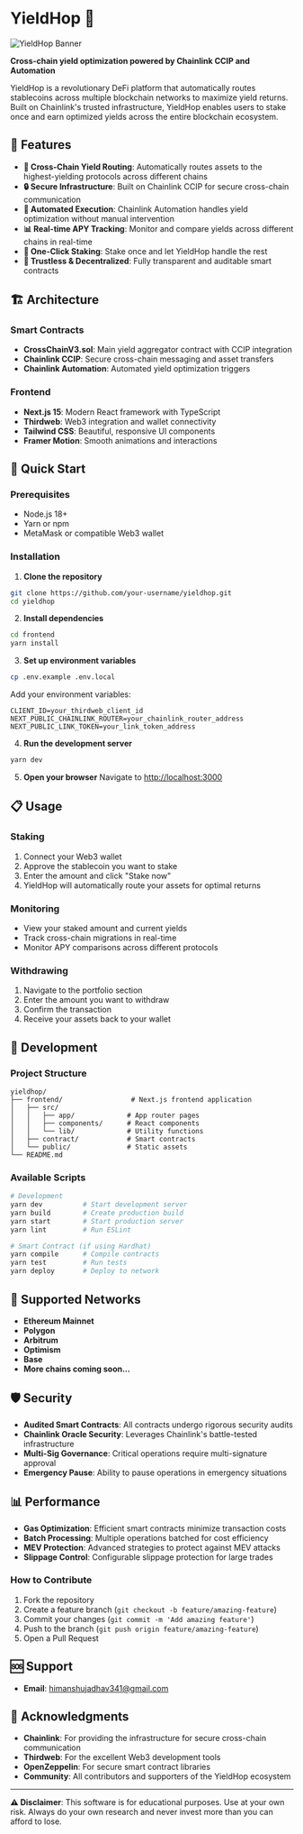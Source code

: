# YieldHop 🚀

![YieldHop Banner](https://github.com/thirdweb-example/next-starter/assets/57885104/20c8ce3b-4e55-4f10-ae03-2fe4743a5ee8)

**Cross-chain yield optimization powered by Chainlink CCIP and Automation**

YieldHop is a revolutionary DeFi platform that automatically routes stablecoins across multiple blockchain networks to maximize yield returns. Built on Chainlink's trusted infrastructure, YieldHop enables users to stake once and earn optimized yields across the entire blockchain ecosystem.

## 🌟 Features

- **🔄 Cross-Chain Yield Routing**: Automatically routes assets to the highest-yielding protocols across different chains
- **🔒 Secure Infrastructure**: Built on Chainlink CCIP for secure cross-chain communication
- **🤖 Automated Execution**: Chainlink Automation handles yield optimization without manual intervention
- **📊 Real-time APY Tracking**: Monitor and compare yields across different chains in real-time
- **🎯 One-Click Staking**: Stake once and let YieldHop handle the rest
- **🔐 Trustless & Decentralized**: Fully transparent and auditable smart contracts

## 🏗️ Architecture

### Smart Contracts
- **CrossChainV3.sol**: Main yield aggregator contract with CCIP integration
- **Chainlink CCIP**: Secure cross-chain messaging and asset transfers
- **Chainlink Automation**: Automated yield optimization triggers

### Frontend
- **Next.js 15**: Modern React framework with TypeScript
- **Thirdweb**: Web3 integration and wallet connectivity
- **Tailwind CSS**: Beautiful, responsive UI components
- **Framer Motion**: Smooth animations and interactions

## 🚀 Quick Start

### Prerequisites
- Node.js 18+ 
- Yarn or npm
- MetaMask or compatible Web3 wallet

### Installation

1. **Clone the repository**
```bash
git clone https://github.com/your-username/yieldhop.git
cd yieldhop
```

2. **Install dependencies**
```bash
cd frontend
yarn install
```

3. **Set up environment variables**
```bash
cp .env.example .env.local
```

Add your environment variables:
```env
CLIENT_ID=your_thirdweb_client_id
NEXT_PUBLIC_CHAINLINK_ROUTER=your_chainlink_router_address
NEXT_PUBLIC_LINK_TOKEN=your_link_token_address
```

4. **Run the development server**
```bash
yarn dev
```

5. **Open your browser**
Navigate to [http://localhost:3000](http://localhost:3000)

## 📋 Usage

### Staking
1. Connect your Web3 wallet
2. Approve the stablecoin you want to stake
3. Enter the amount and click "Stake now"
4. YieldHop will automatically route your assets for optimal returns

### Monitoring
- View your staked amount and current yields
- Track cross-chain migrations in real-time
- Monitor APY comparisons across different protocols

### Withdrawing
1. Navigate to the portfolio section
2. Enter the amount you want to withdraw
3. Confirm the transaction
4. Receive your assets back to your wallet

## 🔧 Development

### Project Structure
```
yieldhop/
├── frontend/                 # Next.js frontend application
│   ├── src/
│   │   ├── app/             # App router pages
│   │   ├── components/      # React components
│   │   └── lib/             # Utility functions
│   ├── contract/            # Smart contracts
│   └── public/              # Static assets
└── README.md
```

### Available Scripts

```bash
# Development
yarn dev          # Start development server
yarn build        # Create production build
yarn start        # Start production server
yarn lint         # Run ESLint

# Smart Contract (if using Hardhat)
yarn compile      # Compile contracts
yarn test         # Run tests
yarn deploy       # Deploy to network
```

## 🔗 Supported Networks

- **Ethereum Mainnet**
- **Polygon**
- **Arbitrum**
- **Optimism**
- **Base**
- **More chains coming soon...**

## 🛡️ Security

- **Audited Smart Contracts**: All contracts undergo rigorous security audits
- **Chainlink Oracle Security**: Leverages Chainlink's battle-tested infrastructure
- **Multi-Sig Governance**: Critical operations require multi-signature approval
- **Emergency Pause**: Ability to pause operations in emergency situations

## 📊 Performance

- **Gas Optimization**: Efficient smart contracts minimize transaction costs
- **Batch Processing**: Multiple operations batched for cost efficiency
- **MEV Protection**: Advanced strategies to protect against MEV attacks
- **Slippage Control**: Configurable slippage protection for large trades



### How to Contribute
1. Fork the repository
2. Create a feature branch (`git checkout -b feature/amazing-feature`)
3. Commit your changes (`git commit -m 'Add amazing feature'`)
4. Push to the branch (`git push origin feature/amazing-feature`)
5. Open a Pull Request



## 🆘 Support

- **Email**: himanshujadhav341@gmail.com

## 🙏 Acknowledgments

- **Chainlink**: For providing the infrastructure for secure cross-chain communication
- **Thirdweb**: For the excellent Web3 development tools
- **OpenZeppelin**: For secure smart contract libraries
- **Community**: All contributors and supporters of the YieldHop ecosystem

---

**⚠️ Disclaimer**: This software is for educational purposes. Use at your own risk. Always do your own research and never invest more than you can afford to lose.
